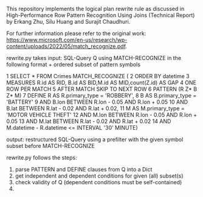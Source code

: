 This repository implements the logical plan rewrite rule as discussed in
High-Performance Row Pattern Recognition Using Joins (Technical Report) by Erkang Zhu, Silu Huang and Surajit Chaudhuri.

For further information please refer to the original work: https://www.microsoft.com/en-us/research/wp-content/uploads/2022/05/match_recognize.pdf.

rewrite.py takes
input: SQL-Query Q using MATCH-RECOGNIZE in the following format + ordered subset of pattern symbols

1 SELECT * FROM Crimes MATCH_RECOGNIZE (
2 ORDER BY datetime
3 MEASURES R.id AS RID, B.id AS BID,M.id AS MID,count(Z.id) AS GAP
4 ONE ROW PER MATCH
5 AFTER MATCH SKIP TO NEXT ROW
6 PATTERN (R Z* B Z* M)
7 DEFINE R AS R.primary_type = 'ROBBERY',
8 B AS B.primary_type = 'BATTERY'
9 AND B.lon BETWEEN R.lon - 0.05 AND R.lon + 0.05
10 AND B.lat BETWEEN R.lat - 0.02 AND R.lat + 0.02,
11 M AS M.primary_type = 'MOTOR VEHICLE THEFT'
12 AND M.lon BETWEEN R.lon - 0.05 AND R.lon + 0.05
13 AND M.lat BETWEEN R.lat - 0.02 AND R.lat + 0.02
14 AND M.datetime - R.datetime <= INTERVAL '30' MINUTE)

output: restructured SQL-Query using a prefilter with the given symbol subset before MATCH-RECOGNIZE

rewrite.py follows the steps:

1. parse PATTERN and DEFINE clauses from Q into a Dict
2. get independent and dependent conditions for given (all) subset(s)
3. check validity of Q (dependent conditions must be self-contained)
4. 